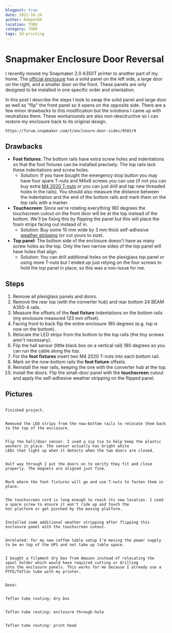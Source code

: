 ```yaml
---
blogpost: true
date: 2022-10-24
author: Robpol86
location: TODO
category: TODO
tags: 3d-printing
---
```


# Snapmaker Enclosure Door Reversal

[enclosure]: https://us.snapmaker.com/products/enclosure-for-snapmaker-2-0

I recently moved my Snapmaker 2.0 A350T printer to another part of my home. The [official enclosure][enclosure] has a solid
panel on the left side, a large door on the right, and a smaller door on the front. These panels are only designed to be
installed in one specific order and orientation.

In this post I describe the steps I took to swap the solid panel and large door as well as "flip" the front panel so it opens
on the opposite side. There are a few minor drawbacks to this modification but the solutions I came up with neutralizes them.
These workarounds are also non-desctructive so I can restore my enclosure back to its original design.

```{seealso}
https://forum.snapmaker.com/t/enclosure-door-sides/9503/9
```

## Drawbacks

[t-nuts]: https://www.amazon.com/Socell-180Pcs-Hammer-Fastener-Assortment/dp/B07Z4YH6NP
[stripping]: https://www.amazon.com/uxcell-Thick-Adhesive-Weather-Strip/dp/B07L6LB49S

* **Foot fixtures**: The bottom rails have extra screw holes and indentations so that the foot fixtures can be installed
  precisely. The top rails lack these indentations and screw holes.
    * Solution: If you have bought the emergency stop button you may have four spare T-nuts and M4x8 screws you can use (if
      not you can buy extra [M4 2020 T-nuts][t-nuts] or you can just drill and tap new threaded holes in the rails). You
      should also measure the distance between the indentation and the end of the bottom rails and mark them on the top rails
      with a marker.
* **Touchscreen**: Since we're rotating everything 180 degrees the touchscreen cutout on the front door will be at the top
  instead of the bottom. We'll be fixing this by flipping the panel but this will place the foam strips facing out instead of
  in.
    * Solution: Buy some 10 mm wide by 3 mm thick self-adhesive [weather stripping][stripping] (or cut yours to size).
* **Top panel**: The bottom side of the enclosure doesn't have as many screw holes as the top. Only the two narrow sides of
  the top panel will have holes that align.
    * Solution: You can drill additional holes on the plexiglass top panel or using more T-nuts but I ended up just relying
      on the four screws to hold the top panel in place, so this was a non-issue for me.

## Steps

1. Remove all plexiglass panels and doors.
2. Remove the rear top (with the converter hub) and rear bottom 24 BEAM A350-4 rails.
3. Measure the offsets of the **foot fixture** indentations on the bottom rails (my enclosure measured 123 mm offset).
4. Facing front to back flip the entire enclosure 180 degrees (e.g. top is now on the bottom).
5. Relocate the LED strips from the bottom to the top rails (the tiny screws aren't necessary).
6. Flip the hall sensor (little black box on a vertical rail) 180 degrees so you can run the cable along the top.
7. For the **foot fixtures** insert two M4 2020 T-nuts into each bottom rail.
8. Mark on the now-bottom rails the **foot fixture** offsets.
9. Reinstall the rear rails, keeping the one with the converter hub at the top.
10. Install the doors. Flip the small-door panel with the **touchscreen** cutout and apply the self-adhesive weather
    stripping on the flipped panel.

## Pictures

```{imgur-figure} J09tdcy

Finished project.
```

```{imgur-figure} D1sV4X8

Removed the LED strips from the now-bottom rails to relocate them back to the top of the enclosure.
```

```{imgur-figure} 5cDGBUU

Flip the hall/door sensor. I used a zip tie to help keep the plastic washers in place. The sensor actually has bright white
LEDs that light up when it detects when the two doors are closed.
```

```{imgur-figure} yJP9vVH

Half way through I put the doors on to verify they fit and close properly. The magnets are aligned just fine.
```

```{imgur-figure} wGu1uNO

Mark where the foot fixtures will go and use T-nuts to fasten them in place.
```

```{imgur-figure} J03jTjo

The touchscreen cord is long enough to reach its new location. I used a spare screw to ensure it won't ride up and touch the
hot platform or get pinched by the moving platform.
```

```{imgur-figure} osjlmEC

Installed some additional weather stripping after flipping this enclosure panel with the touchscreen cutout.
```

```{imgur-figure} Rbld72t

Unrelated: for my new coffee table setup I'm moving the power supply to be on top of the UPS and not take up table space.
```

```{imgur-figure} iFNKJxn

I bought a filament dry box from Amazon instead of relocating the spool holder which would have required cutting or drilling
into the enclosure panels. This works for me because I already use a PTFE/Teflon tube with my printer.
```

```{imgur-figure} bNa6Ul4

Done!
```

```{imgur-figure} B6j9Ws3

Teflon tube routing: dry box
```

```{imgur-figure} XJZNBUH

Teflon tube routing: enclosure through-hole
```

```{imgur-figure} aDOjJnX

Teflon tube routing: print head
```

